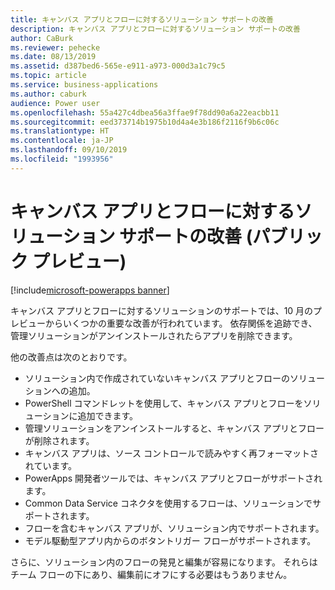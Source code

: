 ```yaml
---
title: キャンバス アプリとフローに対するソリューション サポートの改善
description: キャンバス アプリとフローに対するソリューション サポートの改善
author: CaBurk
ms.reviewer: pehecke
ms.date: 08/13/2019
ms.assetid: d387bed6-565e-e911-a973-000d3a1c79c5
ms.topic: article
ms.service: business-applications
ms.author: caburk
audience: Power user
ms.openlocfilehash: 55a427c4dbea56a3ffae9f78dd90a6a22eacbb11
ms.sourcegitcommit: eed373714b1975b10d4a4e3b186f2116f9b6c06c
ms.translationtype: HT
ms.contentlocale: ja-JP
ms.lasthandoff: 09/10/2019
ms.locfileid: "1993956"
---
```

# <a name="improved-solution-support-for-canvas-apps-and-flows-public-preview"></a>キャンバス アプリとフローに対するソリューション サポートの改善 (パブリック プレビュー)

[!include[microsoft-powerapps banner](../includes/microsoft-powerapps.md)]

キャンバス アプリとフローに対するソリューションのサポートでは、10 月のプレビューからいくつかの重要な改善が行われています。 依存関係を追跡でき、管理ソリューションがアンインストールされたらアプリを削除できます。

他の改善点は次のとおりです。

- ソリューション内で作成されていないキャンバス アプリとフローのソリューションへの追加。
- PowerShell コマンドレットを使用して、キャンバス アプリとフローをソリューションに追加できます。
- 管理ソリューションをアンインストールすると、キャンバス アプリとフローが削除されます。
- キャンバス アプリは、ソース コントロールで読みやすく再フォーマットされています。
- PowerApps 開発者ツールでは、キャンバス アプリとフローがサポートされます。
- Common Data Service コネクタを使用するフローは、ソリューションでサポートされます。
- フローを含むキャンバス アプリが、ソリューション内でサポートされます。
- モデル駆動型アプリ内からのボタントリガー フローがサポートされます。

さらに、ソリューション内のフローの発見と編集が容易になります。 それらはチーム フローの下にあり、編集前にオフにする必要はもうありません。


